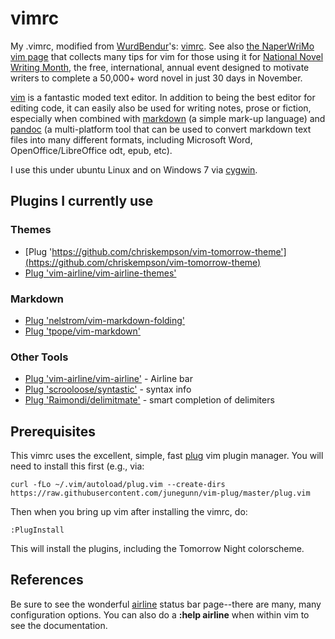 # vimrc
My .vimrc, modified from [WurdBendur](http://nanowrimo.org/participants/wurdbendur)'s: [vimrc](https://github.com/WurdBendur/vimrc/blob/master/.vimrc). See also [the NaperWriMo vim page](http://naperwrimo.org/vim) that collects many tips for vim for those using it for [National Novel Writing Month](http://nanowrimo.org), the free, international, annual event designed to motivate writers to complete a 50,000+ word novel in just 30 days in November.

[vim](http://vim.org) is a fantastic moded text editor. In addition to being the best editor for editing code, it can easily also be used for writing notes, prose or fiction, especially when combined with [markdown](https://daringfireball.net/projects/markdown/) (a simple mark-up language) and [pandoc](http://pandoc.org) (a multi-platform tool that can be used to convert markdown text files into many different formats, including Microsoft Word, OpenOffice/LibreOffice odt, epub, etc).

I use this under ubuntu Linux and on Windows 7 via [cygwin](https://www.cygwin.com/).

## Plugins I currently use

### Themes
* [Plug 'https://github.com/chriskempson/vim-tomorrow-theme'](https://github.com/chriskempson/vim-tomorrow-theme)
* [Plug 'vim-airline/vim-airline-themes'](https://github.com/vim-airline/vim-airline-themes)

### Markdown
* [Plug 'nelstrom/vim-markdown-folding'](https://github.com/nelstrom/vim-markdown-folding)
* [Plug 'tpope/vim-markdown'](https://github.com/tpope/vim-markdown)

### Other Tools
* [Plug 'vim-airline/vim-airline'](https://github.com/vim-airline/vim-airline)	- Airline bar
* [Plug 'scrooloose/syntastic'](https://github.com/scrooloose/syntastic) - syntax info
* [Plug 'Raimondi/delimitmate'](https://github.com/Raimondi/delimitmate) - smart completion of delimiters

## Prerequisites
This vimrc uses the excellent, simple, fast [plug](https://github.com/junegunn/vim-plug) vim plugin manager. You will need to install this first (e.g., via:

    curl -fLo ~/.vim/autoload/plug.vim --create-dirs https://raw.githubusercontent.com/junegunn/vim-plug/master/plug.vim

Then when you bring up vim after installing the vimrc, do:


    :PlugInstall

This will install the plugins, including the Tomorrow Night colorscheme.

## References
Be sure to see the wonderful [airline](https://github.com/vim-airline/vim-airline) status bar page--there are many, many configuration options. You can also do a **:help airline** when within vim to see the documentation.
